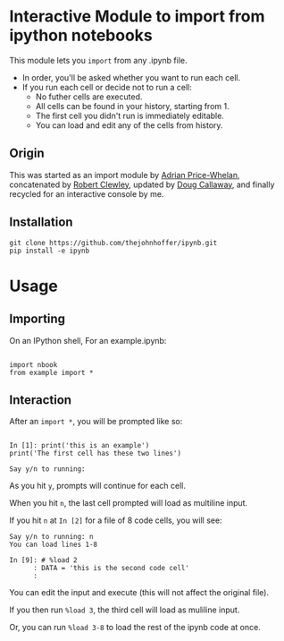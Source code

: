 # Interactive Module to import from ipython notebooks

This module lets you `import` from any .ipynb file.

- In order, you'll be asked whether you want to run each cell.
- If you run each cell or decide not to run a cell:
    - No futher cells are executed.
    - All cells can be found in your history, starting from 1.
    - The first cell you didn't run is immediately editable.
    - You can load and edit any of the cells from history.

## Origin

This was started as an import module by [Adrian Price-Whelan][0], concatenated by [Robert Clewley][1], updated by [Doug Callaway][2], and finally recycled for an interactive console by me. 

[0]: http://jupyter-notebook.readthedocs.io/en/latest/examples/Notebook/Importing%20Notebooks.html
[1]: https://gist.github.com/robclewley/75b7719119892b99d73b
[2]: https://gist.github.com/DCAL12/1a872bd63bedfb7b12612c8a7ec0f52e

## Installation

```
git clone https://github.com/thejohnhoffer/ipynb.git
pip install -e ipynb
```

# Usage

## Importing

On an IPython shell,
For an example.ipynb:

```

import nbook
from example import *

```

## Interaction

After an `import *`, you will be prompted like so:

```

In [1]: print('this is an example')
print('The first cell has these two lines')

Say y/n to running: 

```

As you hit `y`, prompts will continue for each cell.

When you hit `n`, the last cell prompted will load as multiline input.

If you hit `n` at `In [2]` for a file of 8 code cells, you will see:

```
Say y/n to running: n                               
You can load lines 1-8                            
                                                    
In [9]: # %load 2                                   
      : DATA = 'this is the second code cell'
      :                                             
```

You can edit the input and execute (this will not affect the original file).

If you then run `%load 3`, the third cell will load as muliline input.

Or, you can run `%load 3-8` to load the rest of the ipynb code at once.
